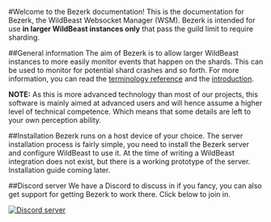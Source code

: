#Welcome to the Bezerk documentation!
This is the documentation for Bezerk, the WildBeast Websocket Manager (WSM). Bezerk is intended for use **in larger WildBeast instances only** that pass the guild limit to require sharding.

##General information
The aim of Bezerk is to allow larger WildBeast instances to more easily monitor events that happen on the shards. This can be used to monitor for potential shard crashes and so forth. For more information, you can read the [terminology reference](terminology.md) and the [introduction](intro.md).

**NOTE:** As this is more advanced technology than most of our projects, this software is mainly aimed at advanced users and will hence assume a higher level of technical competence. Which means that some details are left to your own perception ability.

##Installation
Bezerk runs on a host device of your choice. The server installation process is fairly simple, you need to install the Bezerk server and configure WildBeast to use it. At the time of writing a WildBeast integration does not exist, but there is a working prototype of the server. Installation guide coming later.

##Discord server
We have a Discord to discuss in if you fancy, you can also get support for getting Bezerk to work there. Click below to join in.

  <a href="https://discord.gg/0cFoiR5QVh5LZlQO"><img src="https://discordapp.com/api/guilds/110462143152803840/widget.png?style=banner2" alt="Discord server"></a>